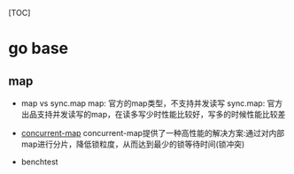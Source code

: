 [TOC]

# go base

## map

- map vs sync.map
map: 官方的map类型，不支持并发读写
sync.map: 官方出品支持并发读写的map，在读多写少时性能比较好，写多的时候性能比较差

- [concurrent-map](https://github.com/orcaman/concurrent-map/blob/master/README-zh.md)
concurrent-map提供了一种高性能的解决方案:通过对内部map进行分片，降低锁粒度，从而达到最少的锁等待时间(锁冲突)

- benchtest




